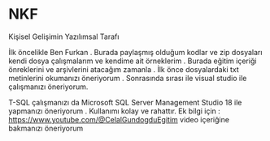 # NKF
Kişisel Gelişimin Yazılımsal Tarafı 

İlk öncelikle Ben Furkan . Burada paylaşmış olduğum kodlar ve zip dosyaları kendi dosya çalışmalarım ve kendime ait örneklerim . Burada eğitim içeriği önreklerini ve arşivlerini atacağım zamanla . İlk önce dosyalardaki txt metinlerini okumanızı öneriyorum . Sonrasında sırası ile visual studio ile çalışmanızı öneriyorum.

T-SQL çalışmanızı da Microsoft SQL Server Management Studio 18 ile yapmanızı öneriyorum . Kullanımı kolay ve rahattır. 
Ek bilgi için : 
https://www.youtube.com/@CelalGundogduEgitim 
    video içeriğine bakmanızı öneriyorum

